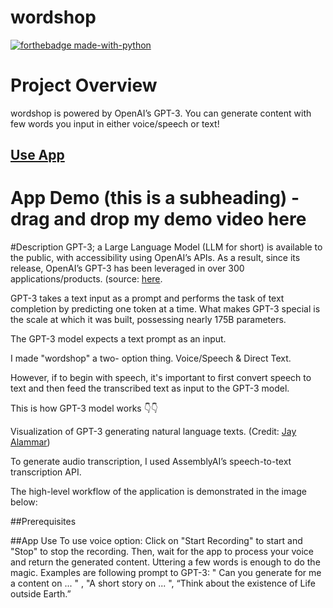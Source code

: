 # wordshop

[![forthebadge made-with-python](http://ForTheBadge.com/images/badges/made-with-python.svg)](https://www.python.org/)

# Project Overview
wordshop is powered by OpenAI’s GPT-3. You can generate content with few words you input in either voice/speech or text!

## [Use App](https://chemicopy-wordshop-app-gti2n8.streamlitapp.com/)

# App Demo (this is a subheading) - drag and drop my demo video here

#Description
GPT-3; a Large Language Model (LLM for short) is available to the public, with accessibility using OpenAI’s APIs. As a result, since its release, OpenAI’s GPT-3 has been leveraged in over 300 applications/products. (source: [here](https://openai.com/blog/gpt-3-apps/).

GPT-3 takes a text input as a prompt and performs the task of text completion by predicting one token at a time. What makes GPT-3 special is the scale at which it was built, possessing nearly 175B parameters.

The GPT-3 model expects a text prompt as an input.

I made "wordshop" a two- option thing. Voice/Speech & Direct Text. 

However, if to begin with speech, it's important to first convert speech to text and then feed the transcribed text as input to the GPT-3 model.

This is how GPT-3 model works 👇👇



Visualization of GPT-3 generating natural language texts. (Credit: [Jay Alammar](https://jalammar.github.io/how-gpt3-works-visualizations-animations/))

To generate audio transcription, I used AssemblyAI’s speech-to-text transcription API.

The high-level workflow of the application is demonstrated in the image below:

##Prerequisites


##App Use
To use voice option:
Click on "Start Recording" to start and "Stop" to stop the recording. Then, wait for the app to process your voice and return the generated content.
Uttering a few words is enough to do the magic.
Examples are
following prompt to GPT-3: " Can you generate for me a content on ... " , "A short story on ... ", “Think about the existence of Life outside Earth.”
